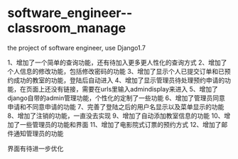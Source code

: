 # software_engineer--classroom_manage
the project of software engineer, use Django1.7

1、增加了一个简单的查询功能，还有待加入更多更人性化的查询方式
2、增加了个人信息的修改功能，包括修改密码的功能
3、增加了显示个人已提交订单和已预约成功的教室的功能，登陆后自动进入
4、增加了显示管理员待处理预约申请的功能，在页面上还没有链接，需要在urls里输入admindisplay来进入
5、增加了django自带的admin管理功能，个性化的定制了一些功能
6、增加了管理员同意申请和不同意申请的功能
7、完善了登陆之后的用户名显示以及菜单显示的功能
8、增加了注销的功能，一直没去实现
9、增加了自动添加教室信息的功能
10、增加了一些管理员的功能和界面
11、增加了电影院式订票的预约方式
12、增加了邮件通知管理员的功能

界面有待进一步优化
